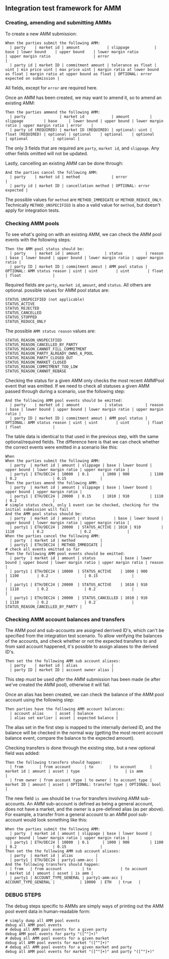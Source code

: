## Integration test framework for AMM

### Creating, amending and submitting AMMs

To create a new AMM submission:

```
When the parties submit the following AMM:
  | party    | market id | amount            | slippage           | base | lower bound    | upper bound    | lower margin ratio                   | upper margin ratio                   | error                                  |
  | party id | market ID | commitment amount | tolerance as float | uint | min price uint | max price uint | margin ratio at lower bound as float | margin ratio at upper bound as float | OPTIONAL: error expected on submission |
```

All fields, except for `error` are required here.

Once an AMM has been created, we may want to amend it, so to amend an existing AMM:

```
Then the parties ammend the following AMM:
  | party               | market id            | amount         | slippage         | base     | lower bound | upper bound | lower margin ratio | upper margin ratio | error    |
  | party id (REQUIRED) | market ID (REQUIRED) | optional: uint | float (REQUIRED) | optional | optional    | optional    | optional           | optional           | optional |
```

The only 3 fields that are required are `party`, `market id`, and `slippage`. Any other fields omitted will not be updated.

Lastly, cancelling an existing AMM can be done through:

```
And the parties cancel the following AMM:
  | party    | market id | method              | error                    |
  | party id | market ID | cancellation method | OPTIONAL: error expected |
```

The possible values for `method` are `METHOD_IMMEDIATE` or `METHOD_REDUCE_ONLY`. Technically `METHOD_UNSPECIFIED` is also a valid value for `method`, but doesn't apply for integration tests.

### Checking AMM pools

To see what's going on with an existing AMM, we can check the AMM pool events with the following steps:

```
Then the AMM pool status should be:
  | party    | market id | amount           | status          | reason                      | base | lower bound | upper bound | lower margin ratio | upper margin ratio |
  | party ID | market ID | commitment amout | AMM pool status | OPTIONAL: AMM status reason | uint | uint        | uint        | float              | float              |
```

Required fields are `party`, `market id`, `amount`, and `status`. All others are optional. possible values for AMM pool status are:

```
STATUS_UNSPECIFIED (not applicable)
STATUS_ACTIVE
STATUS_REJECTED
STATUS_CANCELLED
STATUS_STOPPED
STATUS_REDUCE_ONLY
```

The possible `AMM status reason` values are:

```
STATUS_REASON_UNSPECIFIED
STATUS_REASON_CANCELLED_BY_PARTY
STATUS_REASON_CANNOT_FILL_COMMITMENT
STATUS_REASON_PARTY_ALREADY_OWNS_A_POOL
STATUS_REASON_PARTY_CLOSED_OUT
STATUS_REASON_MARKET_CLOSED
STATUS_REASON_COMMITMENT_TOO_LOW
STATUS_REASON_CANNOT_REBASE
```

Checking the status for a given AMM only checks the most recent AMMPool event that was emitted. If we need to check all statuses a given AMM passed through during a scenario, use the following step:

```
And the following AMM pool events should be emitted:
  | party    | market id | amount           | status          | reason                      | base | lower bound | upper bound | lower margin ratio | upper margin ratio |
  | party ID | market ID | commitment amout | AMM pool status | OPTIONAL: AMM status reason | uint | uint        | uint        | float              | float              |
```

The table data is identical to that used in the previous step, with the same optional/required fields. The difference here is that we can check whether the correct events were emitted in a scenario like this:

```
When 
When the parties submit the following AMM:
  | party  | market id | amount | slippage | base | lower bound | upper bound | lower margin ratio | upper margin ratio |
  | party1 | ETH/DEC24 | 10000  | 0.1      | 1000 | 900         | 1100        | 0.2                | 0.15               |
Then the parties amend the following AMM:
  | party  | market id | amount | slippage | base | lower bound | upper bound | upper margin ratio |
  | party1 | ETH/DEC24 | 20000  | 0.15     | 1010 | 910         | 1110        | 0.2                |
# simple status check, only 1 event can be checked, checking for the initial submission will fail
And the AMM pool status should be:
  | party  | market id | amount | status        | base | lower bound | upper bound | lower margin ratio | upper margin ratio |
  | party1 | ETH/DEC24 | 20000  | STATUS_ACTIVE | 1010 | 910         | 1110        | 0.2                | 0.2                |
When the parties cancel the following AMM:
  | party  | market id | method           |
  | party1 | ETH/DEC24 | METHOD_IMMEDIATE |
# check all events emitted so far
Then the following AMM pool events should be emitted:
  | party  | market id | amount | status           | base | lower bound | upper bound | lower margin ratio | upper margin ratio | reason                           |
  | party1 | ETH/DEC24 | 10000  | STATUS_ACTIVE    | 1000 | 900         | 1100        | 0.2                | 0.15               |                                  |
  | party1 | ETH/DEC24 | 20000  | STATUS_ACTIVE    | 1010 | 910         | 1110        | 0.2                | 0.2                |                                  |
  | party1 | ETH/DEC24 | 20000  | STATUS_CANCELLED | 1010 | 910         | 1110        | 0.2                | 0.2                | STATUS_REASON_CANCELLED_BY_PARTY |
```

### Checking AMM account balances and transfers

The AMM pool and sub-accounts are assigned derrived ID's, which can't be specified from the integration test scenario. To allow verifying the balances of the accounts, and check whether or not the expected transfers to and from said account happened, it's possible to assign aliases to the derived ID's.

```
Then set the the following AMM sub account aliases:
  | party    | market id | alias               |
  | party ID | market ID | account owner alias |
```

This step _must_ be used _after_ the AMM submission has been made (ie after we've created the AMM pool), otherwise it will fail.

Once an alias has been created, we can check the balance of the AMM pool account using the following step:

```
Then parties have the following AMM account balances:
  | account alias     | asset | balance          |
  | alias set earlier | asset | expected balance |
```

The alias set in the first step is mapped to the internally derived ID, and the balance will be checked in the normal way (getting the most recent account balance event, compare the balance to the expected amount).

Checking transfers is done through the existing step, but a new optional field was added:

```
Then the following transfers should happen:
  | from       | from account      | to       | to account      | market id | amount | asset | type                    | is amm         |
  | from owner | from account type | to owner | to account type | market ID | amount | asset | OPTIONAL: transfer type | OPTIONAL: bool |
```

The new field `is amm` should be `true` for transfers involving AMM sub-accounts. An AMM sub-account is defined as being a general account, does not have a market, and the owner is a pre-defined alias (as per above). For example, a transfer from a general account to an AMM pool sub-account would look something like this:

```
When the parties submit the following AMM:
  | party  | market id | amount | slippage | base | lower bound | upper bound | lower margin ratio | upper margin ratio |
  | party1 | ETH/DEC24 | 10000  | 0.1      | 1000 | 900         | 1100        | 0.2                | 0.15               |
Then set the the following AMM sub account aliases:
  | party  | market id | alias          |
  | party1 | ETH/DEC24 | party1-amm-acc |
And the following transfers should happen:
  | from   | from account         | to             | to account           | market id | amount | asset | is amm |
  | party1 | ACCOUNT_TYPE_GENERAL | party1-amm-acc | ACCOUNT_TYPE_GENERAL |           | 10000  | ETH   | true   |
```

### DEBUG STEPS

The debug steps specific to AMMs are simply ways of printing out the AMM pool event data in human-readable form:

```
# simply dump all AMM pool events
debug all AMM pool events
# debug all AMM pool events for a given party
debug AMM pool events for party "([^"]+)"
# debug all AMM pool events for a given market
debug all AMM pool events for market "([^"]+)"
# debug all AMM pool events for a given market and party
debug all AMM pool events for market "([^"]+)" and party "([^"]+)"
```
